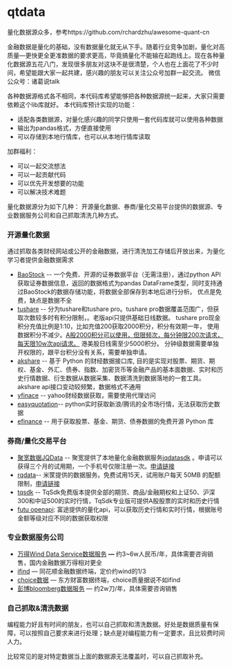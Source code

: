 # qtdata
量化数据源众多，参考https://github.com/rchardzhu/awesome-quant-cn

金融数据是量化的基础，没有数据量化就无从下手。随着行业竞争加剧，量化对高质量—更快更全更准数据的要求更高，毕竟搞量化不能输在起跑线上。现在各种量化数据源五花八门，发现很多朋友对这块不是很清楚，个人也在上面花了不少时间，希望能跟大家一起共建，感兴趣的朋友可以关注公众号加群一起交流。 微信公众号：诸葛说talk

各种数据源格式各不相同，本代码库希望能够把各种数据源统一起来，大家只需要依赖这个lib库就好。
本代码库预计实现的功能：
* 适配各类数据源，对量化感兴趣的同学只使用一套代码库就可以使用各种数据
* 输出为pandas格式，方便直接使用
* 可以存储到本地行情库，也可以从本地行情库读取


加群福利：
* 可以一起交流想法
* 可以一起贡献代码
* 可以优先开发想要的功能
* 可以解决技术难题


量化数据源分为如下几种： 开源量化数据、券商/量化交易平台提供的数据源、专业数据服务公司和自己抓取清洗几种方式。
### 开源量化数据

通过抓取各类财经网站或公开的金融数据，进行清洗加工存储后开放出来，为量化学习者提供金融数据需求

- [BaoStock](http://baostock.com) -- 一个免费、开源的证券数据平台（无需注册），通过python API获取证券数据信息，返回的数据格式为pandas DataFrame类型，同时支持通过BaoStock的数据存储功能，将数据全部保存到本地后进行分析。 优点是免费，缺点是数据不全
- [tushare](https://waditu.com/document/1?doc_id=131) -- 分为tushare和tushare pro。tushare pro数据覆盖范围广，但获取次数较多时有积分限制，。老版api只提供基础日线数据。 tushare pro现金积分充值比例是1:10，比如充值200获取2000积分，积分有效期一年， 使用数据积分不减少。[A股2000积分可以使用，但限频次，每分钟限200次请求，每天限10w次api请求。](https://tushare.pro/document/1?doc_id=290) 港美股日线需至少5000积分。 分钟级数据需要单独开权限的，跟平台积分没有关系，需要单独申请。
- [akshare](https://github.com/akfamily/akshare) -- 基于 Python 的财经数据接口库, 目的是实现对股票、期货、期权、基金、外汇、债券、指数、加密货币等金融产品的基本面数据、实时和历史行情数据、衍生数据从数据采集、数据清洗到数据落地的一套工具。akshare api接口变动较频繁，数据格式不通用
- [yfinace](https://github.com/ranaroussi/yfinance) -- yahoo财经数据获取，需要使用代理访问
- [easyquotation](https://github.com/shidenggui/easyquotation)-- python实时获取新浪/腾讯的全市场行情，无法获取历史数据
- [efinance](https://github.com/Micro-sheep/efinance) -- 用于获取股票、基金、期货、债券数据的免费开源 Python 库

### 券商/量化交易平台

- [聚宽数据JQData](https://www.joinquant.com/data) -- 聚宽提供了本地量化金融数据服务[jqdatasdk](https://www.joinquant.com/help/api/help#name:JQData) 。申请可以获得三个月的试用期，一个手机号仅限注册一次。[申请链接](https://www.joinquant.com/default/index/sdk?utm_campaign=JQData%E7%94%B3%E8%AF%B7&utm_medium=%E7%BD%91%E9%A1%B5&utm_source=%E8%81%9A%E5%AE%BD&gio_link_id=xRxqAjP5)
- [rqdata](https://www.ricequant.com/welcome/pricing)-- 米筐提供的数据服务。免费试用15天，试用账户每天 50MB 的配额限制，[申请链接](https://www.ricequant.com/welcome/purchase#1)
- [tqsdk](https://doc.shinnytech.com/tqsdk/latest/intro.html) -- TqSdk免费版本提供全部的期货、商品/金融期权和上证50、沪深300和中证500的实时行情，TqSdk专业版可提供A股股票的实时和历史行情
- [futu openapi](https://openapi.futunn.com/futu-api-doc/): 富途提供的量化api，可以获取历史行情和实时行情，根据账号金额等级对应不同的数据获取权限

### 专业数据服务公司

- [万得Wind Data Service数据服务](https://www.wind.com.cn/NewSite/data.html) **—** 约3~6w人民币/年，具体需要咨询销售，国内金融数据万得相对更全
- [ifind](https://www.51ifind.com/index.php?c=index&a=iFinDPC) — 同花顺金融数据终端，定价约wind的1/3
- [choice数据](https://choice.eastmoney.com/) — 东方财富数据终端，choice质量据说不如ifind
- [彭博bloomberg数据服务](https://www.bloombergchina.com/solution/data-content/) — 约2w刀/年，具体需要咨询销售

### 自己抓取&清洗数据

编程能力好且有时间的朋友，也可以自己抓取和清洗数据。好处是数据质量有保障，可以按照自己要求来进行处理；缺点是对编程能力有一定要求，且比较费时间人力。

比较常见的是对特定数据当上面的数据源无法覆盖时，可以自己抓取补充。



